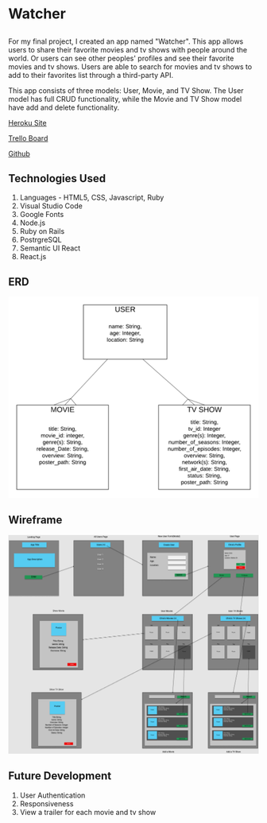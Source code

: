 # Watcher

##
For my final project, I created an app named "Watcher". This app allows users to share their favorite movies and tv shows with people around the world. Or users can see other peoples' profiles and see their favorite movies and tv shows. Users are able to search for movies and tv shows to add to their favorites list through a third-party API. 

This app consists of three models: User, Movie, and TV Show. The User model has full CRUD functionality, while the Movie and TV Show model have add and delete functionality.

[Heroku Site](https://chris-movies-tv-shows.herokuapp.com/)

[Trello Board](https://trello.com/b/BRUKNqaq/project-4)

[Github](https://github.com/cpak125/Project_4_Movies_TV_shows)

## Technologies Used
1. Languages - HTML5, CSS, Javascript, Ruby
2. Visual Studio Code
3. Google Fonts
4. Node.js
5. Ruby on Rails
6. PostrgreSQL
7. Semantic UI React
8. React.js

## ERD
![ERD](https://github.com/cpak125/Project_4_Movies_TV_shows/blob/master/public/images/Project%204%20-Watcher%20ERD.png)

## Wireframe
![Wireframe](https://github.com/cpak125/Project_4_Movies_TV_shows/blob/master/public/images/Project_4_Wireframe.png)

## Future Development
1. User Authentication
2. Responsiveness
3. View a trailer for each movie and tv show